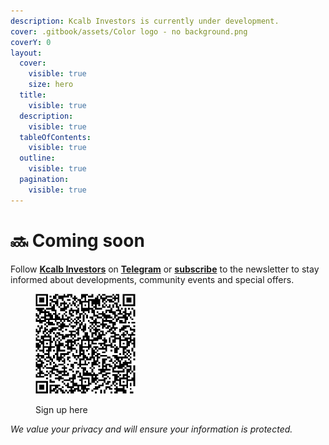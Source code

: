 ```yaml
---
description: Kcalb Investors is currently under development.
cover: .gitbook/assets/Color logo - no background.png
coverY: 0
layout:
  cover:
    visible: true
    size: hero
  title:
    visible: true
  description:
    visible: true
  tableOfContents:
    visible: true
  outline:
    visible: true
  pagination:
    visible: true
---
```


# 🔜 Coming soon

Follow [**Kcalb Investors**](https://kcalb-investors.org/) on [**Telegram**](https://t.me/kcalb\_investors\_org/) or [**subscribe**](https://aecb16de.sibforms.com/serve/MUIFAODj8\_SyoNk-A811bPCNg1AeYVA\_YwyOXDZ0YB1I-KkJMVHJq6MvDfsc6-fGEUSga\_SBYz7u1mf7d1i3170B78pxu-bXf0gr6T\_PpqBVgEkIIcLrYqttGeXdqNuwaom-XBjkSeUkMMDIjK68qeyooKQYv-mMs5wURcDCH9iKvTnDdrIFk2PIPvBzIkU-FjsXmR95eV\_qOyZN) to the newsletter to stay informed about developments, community events and special offers.

<div align="left">

<figure><img src=".gitbook/assets/Kcalb Investors _ Opt-in form QR code (1).png" alt="" width="160"><figcaption><p>Sign up here</p></figcaption></figure>

</div>

_We value your privacy and will ensure your information is protected._

